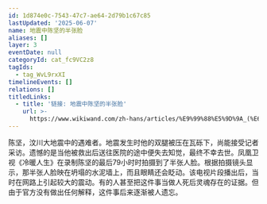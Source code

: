 ```yaml
---
id: 1d874e0c-7543-47c7-ae64-2d79b1c67c85
lastUpdated: '2025-06-07'
name: 地震中陈坚的半张脸
aliases: []
layer: 3
eventDate: null
categoryId: cat_fc9VC2z8
tagIds:
  - tag_WvL9rxXI
timelineEvents: []
relations: []
titledLinks:
  - title: '链接: 地震中陈坚的半张脸'
    url: >-
      https://www.wikiwand.com/zh-hans/articles/%E9%99%88%E5%9D%9A_(%E6%B1%B6%E5%B7%9D%E5%A4%A7%E5%9C%B0%E9%9C%87%E9%81%87%E9%9A%BE%E8%80%85)
---
```

陈坚，汶川大地震中的遇难者。地震发生时他的双腿被压在瓦砾下，尚能接受记者采访。遗憾的是当他被救出后送往医院的途中便失去知觉，最终不幸去世。凤凰卫视《冷暖人生》在录制陈坚的最后79小时时拍摄到了半张人脸。根据拍摄镜头显示，那半张人脸映在坍塌的水泥墙上，而且眼睛还会眨动。该电视片段播出后，当时在网路上引起较大的震动。有的人甚至把这件事当做人死后灵魂存在的证据。但由于官方没有做出任何解释，这件事后来逐渐被人遗忘。

